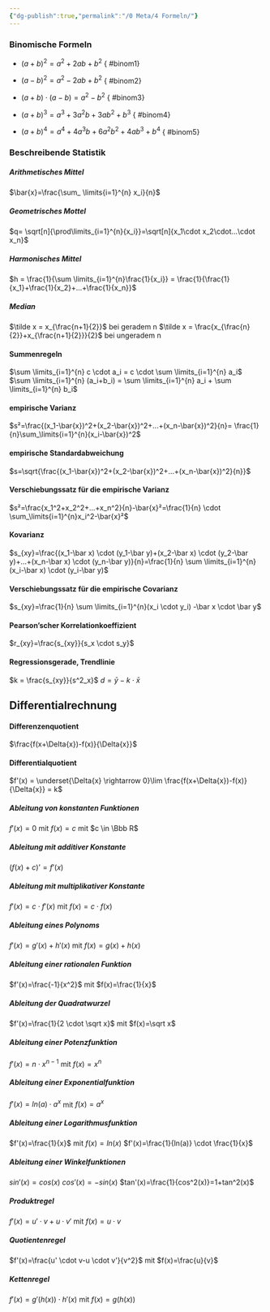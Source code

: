 ```yaml
---
{"dg-publish":true,"permalink":"/0 Meta/4 Formeln/"}
---
```


### Binomische Formeln
- $(a+b)^2=a^2+2ab+b^2$
{ #binom1}

- $(a-b)^2=a^2-2ab+b^2$
{ #binom2}

- $(a+b) \cdot (a-b)=a^2-b^2$
{ #binom3}

- $(a+b)^3=a^3+3a^2b+3ab^2+b^3$
{ #binom4}

- $(a+b)^4=a^4+4a^3b+6a^2b^2+4ab^3+b^4$
{ #binom5}

### Beschreibende Statistik
##### Arithmetisches Mittel
$\bar{x}=\frac{\sum_ \limits{i=1}^{n} x_i}{n}$
##### Geometrisches Mottel
$q= \sqrt[n]{\prod\limits_{i=1}^{n}{x_i}}=\sqrt[n]{x_1\cdot x_2\cdot...\cdot x_n}$
##### Harmonisches Mittel
$h = \frac{1}{\sum \limits_{i=1}^{n}\frac{1}{x_i}} = \frac{1}{\frac{1}{x_1}+\frac{1}{x_2}+...+\frac{1}{x_n}}$
##### Median
$\tilde x = x_{\frac{n+1}{2}}$ bei geradem n
$\tilde x = \frac{x_{\frac{n}{2}}+x_{\frac{n+1}{2}}}{2}$ bei ungeradem n
#### Summenregeln
$\sum \limits_{i=1}^{n} c \cdot a_i = c \cdot \sum \limits_{i=1}^{n} a_i$
$\sum \limits_{i=1}^{n} (a_i+b_i) = \sum \limits_{i=1}^{n} a_i + \sum \limits_{i=1}^{n} b_i$

#### empirische Varianz
$s²=\frac{(x_1-\bar{x})^2+(x_2-\bar{x})^2+...+(x_n-\bar{x})^2}{n}= \frac{1}{n}\sum_\limits{i=1}^{n}(x_i-\bar{x})^2$ 
#### empirische Standardabweichung
$s=\sqrt{\frac{(x_1-\bar{x})^2+(x_2-\bar{x})^2+...+(x_n-\bar{x})^2}{n}}$
#### Verschiebungssatz für die empirische Varianz
$s²=\frac{x_1^2+x_2^2+...+x_n^2}{n}-\bar{x}²=\frac{1}{n} \cdot \sum_\limits{i=1}^{n}x_i^2-\bar{x}²$
#### Kovarianz
$s_{xy}=\frac{(x_1-\bar x) \cdot (y_1-\bar y)+(x_2-\bar x) \cdot (y_2-\bar y)+...+(x_n-\bar x) \cdot (y_n-\bar y)}{n}=\frac{1}{n} \sum \limits_{i=1}^{n}(x_i-\bar x) \cdot (y_i-\bar y)$
#### Verschiebungssatz für die empirische Covarianz
$s_{xy}=\frac{1}{n} \sum \limits_{i=1}^{n}(x_i \cdot y_i) -\bar x \cdot \bar y$
#### Pearson’scher Korrelationkoeffizient
$r_{xy}=\frac{s_{xy}}{s_x \cdot s_y}$
#### Regressionsgerade, Trendlinie
$k = \frac{s_{xy}}{s^2_x}$
$d = \bar y - k \cdot \bar x$
## Differentialrechnung
#### Differenzenquotient
$\frac{f(x+\Delta{x})-f(x)}{\Delta{x}}$
#### Differentialquotient
$f'(x) = \underset{\Delta{x} \rightarrow 0}\lim \frac{f(x+\Delta{x})-f(x)}{\Delta{x}} = k$
##### Ableitung von konstanten Funktionen
$f'(x)=0$ mit $f(x) = c$ mit $c \in \Bbb R$
##### Ableitung mit additiver Konstante
$(f(x) + c)’   = f’(x)$
##### Ableitung mit multiplikativer Konstante
$f'(x)=c \cdot f'(x)$ mit $f(x) = c \cdot f(x)$
##### Ableitung eines Polynoms
$f'(x) = g'(x)+h'(x)$ mit $f(x)=g(x)+h(x)$
##### Ableitung einer rationalen Funktion
$f'(x)=\frac{-1}{x^2}$ mit $f(x)=\frac{1}{x}$
##### Ableitung der Quadratwurzel
$f'(x)=\frac{1}{2 \cdot \sqrt x}$ mit $f(x)=\sqrt x$
##### Ableitung einer Potenzfunktion
$f'(x)=n \cdot x^{n-1}$ mit $f(x)=x^n$
##### Ableitung einer Exponentialfunktion
$f'(x)=ln(a) \cdot a^x$ mit $f(x)=a^x$
##### Ableitung einer Logarithmusfunktion
$f'(x)=\frac{1}{x}$ mit $f(x)=ln(x)$
$f'(x)=\frac{1}{ln(a)} \cdot \frac{1}{x}$
##### Ableitung einer Winkelfunktionen
$sin'(x)=cos(x)$
$cos'(x)=-sin(x)$
$tan'(x)=\frac{1}{cos^2(x)}=1+tan^2(x)$
##### Produktregel 
$f'(x)=u' \cdot v+u \cdot v'$ mit $f(x)=u \cdot v$
##### Quotientenregel 
$f'(x)=\frac{u' \cdot v-u \cdot v'}{v^2}$ mit $f(x)=\frac{u}{v}$
##### Kettenregel
$f'(x)=g'(h(x)) \cdot h'(x)$ mit $f(x)=g(h(x))$

